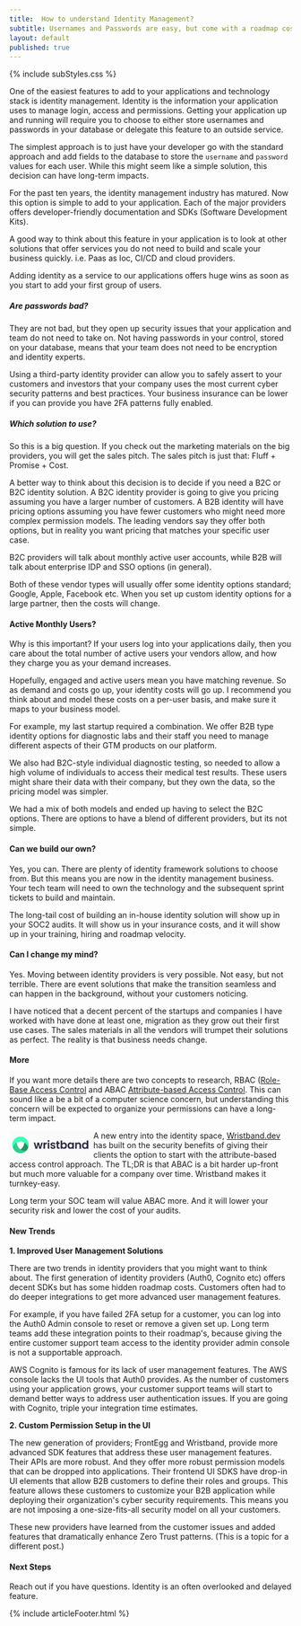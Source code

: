 ```yaml
---
title:  How to understand Identity Management?
subtitle: Usernames and Passwords are easy, but come with a roadmap cost later on as a project matures.
layout: default
published: true
---
```


{% include subStyles.css %}

One of the easiest features to add to your applications and technology stack is
identity management. Identity is the information your application uses to manage
login, access and permissions. Getting your application up and running will require
you to choose to either store usernames and passwords in your database or delegate
this feature to an outside service.

The simplest approach is to just have your developer go with the standard approach
and add fields to the database to store the `username` and `password` values for each
user. While this might seem like a simple solution, this decision can have long-term impacts.

For the past ten years, the identity management industry has matured. Now this option
is simple to add to your application. Each of the major providers offers developer-friendly
documentation and SDKs (Software Development Kits).

A good way to think about this feature in your application is to look at other
solutions that offer services you do not need to build and scale your
business quickly. i.e. Paas as Ioc, CI/CD and cloud providers.

Adding identity as a service to our applications offers huge wins
as soon as you start to add your first group of users.

<div class="ceo-note">
    <h5>
        Are passwords bad?
    </h5>
    <p>
        They are not bad, but they open up security issues that your
        application and team do not need to take on. Not having passwords in your
        control, stored on your database, means that your team does not need
        to be encryption and identity experts.
    </p>
    <p>
        Using a third-party identity provider can allow you to safely assert to
        your customers and investors that your company uses the most current cyber
        security patterns and best practices. Your business insurance can be lower
        if you can provide you have 2FA patterns fully enabled.
    </p>
</div>

##### Which solution to use?

So this is a big question. If you check out the marketing materials on the big providers,
you will get the sales pitch. The sales pitch is just that: Fluff + Promise + Cost.

A better way to think about this decision is to decide if you need a B2C or B2C identity
solution. A B2C identity provider is going to give you pricing assuming you have a larger
number of customers. A B2B identity will have pricing options assuming you have fewer
customers who might need more complex permission models. The leading vendors say they offer
both options, but in reality you want pricing that matches your specific user case.

B2C providers will talk about monthly active user accounts, while B2B will talk about
enterprise IDP and SSO options (in general).

Both of these vendor types will usually offer some identity options standard; Google, Apple,
Facebook etc. When you set up custom identity options for a large partner, then the costs
will change.

#### Active Monthly Users?
Why is this important? If your users log into your applications daily, then you care
about the total number of active users your vendors allow, and how they charge you as
your demand increases.

Hopefully, engaged and active users mean you have matching revenue. So as demand and costs
go up, your identity costs will go up. I recommend you think about and model these costs
on a per-user basis, and make sure it maps to your business model.

For example, my last startup required a combination. We offer B2B type identity options for
diagnostic labs and their staff you need to manage different aspects of their GTM
products on our platform.

We also had B2C-style individual diagnostic testing, so needed to allow a high volume
of individuals to access their medical test results. These users might share their data
with their company, but they own the data, so the pricing model was simpler.

We had a mix of both models and ended up having to select the B2C options. There are
options to have a blend of different providers, but its not simple.

#### Can we build our own?
Yes, you can. There are plenty of identity framework solutions to choose from. But this means
you are now in the identity management business. Your tech team will need to own the technology
and the subsequent sprint tickets to build and maintain.

The long-tail cost of building an in-house identity solution will show up in your SOC2 audits. It
will show us in your insurance costs, and it will show up in your training, hiring and roadmap
velocity.

#### Can I change my mind?
Yes. Moving between identity providers is very possible. Not easy, but not terrible. There
are event solutions that make the transition seamless and can happen in the background, without
your customers noticing.

I have noticed that a decent percent of the startups and companies I have worked with have
done at least one, migration as they grow out their first use cases. The sales materials in
all the vendors will trumpet their solutions as perfect. The reality is that business needs
change.

#### More
If you want more details there are two concepts to research, RBAC ([Role-Base Access Control](https://en.wikipedia.org/wiki/Role-based_access_control) and ABAC [Attribute-based Access Control](https://en.wikipedia.org/wiki/Attribute-based_access_control).
This can sound like a be a bit of a computer science concern, but understanding this concern will be expected to
organize your permissions can have a long-term impact.

<img src="/assets/images/wristband.png" width="150px" class="img-thumbnail me-4 mb-1" align="left"/>

A new entry into the identity space, [Wristband.dev](https://Wristband.dev) has built on the security
benefits of giving their clients the option to start with the attribute-based access control
approach. The TL;DR is that ABAC is a bit harder up-front but much more valuable for a company
over time. Wristband makes it turnkey-easy.

Long term your SOC team will value ABAC more. And it will lower your security risk and lower the
cost of your audits.

#### New Trends

__1. Improved User Management Solutions__

There are two trends in identity providers that you might want to think about. The first generation of
identity providers (Auth0, Cognito etc) offers decent SDKs but has some hidden roadmap costs. Customers often
had to do deeper integrations to get more advanced user management features.

For example, if you have failed 2FA setup for a customer, you can log into the Auth0 Admin console to
reset or remove a given set up. Long term teams add these integration points to their roadmap's, because
giving the entire customer support team access to the identity provider admin console is not a supportable
approach.

AWS Cognito is famous for its lack of user management features. The AWS console lacks the UI tools
that Auth0 provides. As the number of customers using your application grows, your customer support teams will start
to demand better ways to address user authentication issues. If you are going with Cognito, triple your integration
time estimates.

__2. Custom Permission Setup in the UI__

The new generation of providers; FrontEgg and  Wristband, provide more advanced SDK features that address
these user management features. Their APIs are more robust. And they offer more robust permission models that
can be dropped into applications. Their frontend UI SDKS have drop-in UI elements that allow B2B customers
to define their roles and groups. This feature allows these customers to customize your B2B application while
deploying their organization's cyber security requirements. This means you are not imposing a one-size-fits-all
security model on all your customers.

These new providers have learned from the customer issues and added features that dramatically enhance
Zero Trust patterns. (This is a topic for a different post.)

#### Next Steps
Reach out if you have questions. Identity is an often overlooked and delayed feature.

{% include articleFooter.html %}
